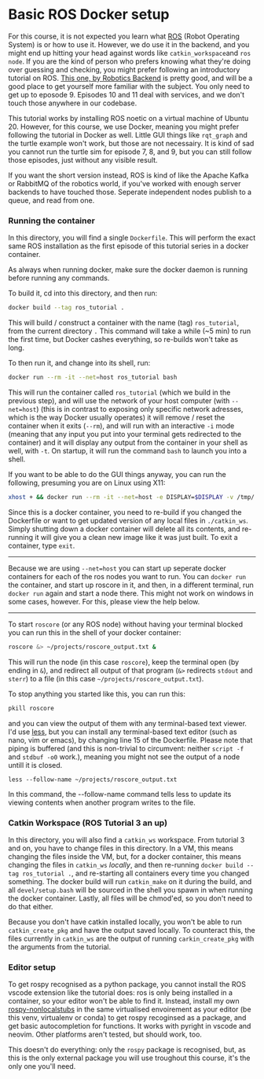 # Basic ROS Docker setup

For this course, it is not expected you learn what [ROS](https://www.ros.org/) (Robot Operating System) is or how to use it. However, we do use it in the backend, and you might end up hitting your head against words like `catkin_workspace`and `ros node`. If you are the kind of person who prefers knowing what they're doing over guessing and checking, you might prefer following an introductory tutorial on ROS. [This one, by Robotics Backend](https://www.youtube.com/playlist?list=PLLSegLrePWgIbIrA4iehUQ-impvIXdd9Q) is pretty good, and will be a good place to get yourself more familiar with the subject. You only need to get up to eposode 9. Episodes 10 and 11 deal with services, and we don't touch those anywhere in our codebase.

This tutorial works by installing ROS noetic on a virtual machine of Ubuntu 20. However, for this course, we use Docker, meaning you might prefer following the tutorial in Docker as well. Little GUI things like `rqt_graph` and the turtle example won't work, but those are not necessairy. It is kind of sad you cannot run the turtle sim for episode 7, 8, and 9, but you can still follow those episodes, just without any visible result.

If you want the short version instead, ROS is kind of like the Apache Kafka or RabbitMQ of the robotics world, if you've worked with enough server backends to have touched those. Seperate independent nodes publish to a queue, and read from one.

### Running the container

In this directory, you will find a single `Dockerfile`. This will perform the exact same ROS installation as the first episode of this tutorial series in a docker container.

As always when running docker, make sure the docker daemon is running before running any commands.

To build it, cd into this directory, and then run:
```sh
docker build --tag ros_tutorial .
```
This will build / construct a container with the name (tag) `ros_tutorial`, from the current directory `.` This command will take a while (~5 min) to run the first time, but Docker cashes everything, so re-builds won't take as long.

To then run it, and change into its shell, run:
```sh
docker run --rm -it --net=host ros_tutorial bash
```
This will run the container called `ros_tutorial` (which we build in the previous step), and will use the network of your host computer (with `--net=host`) (this is in contrast to exposing only specific network adresses, which is the way Docker usually operates) it will remove / reset the container when it exits (`--rm`), and will run with an interactive `-i` mode (meaning that any input you put into your terminal gets redirected to the container) and it will display any output from the container in your shell as well, with `-t`. On startup, it will run the command `bash` to launch you into a shell.

If you want to be able to do the GUI things anyway, you can run the following, presuming you are on Linux using X11:
```sh
xhost + && docker run --rm -it --net=host -e DISPLAY=$DISPLAY -v /tmp/.X11-unix:/tmp/.X11-unix --env="QT_X11_NO_MITSHM=1" ros_tutorial bash
```


Since this is a docker container, you need to re-build if you changed the Dockerfile or want to get updated version of any local files in `./catkin_ws`. Simply shutting down a docker container will delete all its contents, and re-running it will give you a clean new image like it was just built. To exit a container, type `exit`.

---

Because we are using `--net=host` you can start up seperate docker containers for each of the ros nodes you want to run. You can `docker run` the container, and start up roscore in it, and then, in a different terminal, run `docker run` again and start a node there. This might not work on windows in some cases, however. For this, please view the help below.

---

To start `roscore` (or any ROS node) without having your terminal blocked you can run this in the shell of your docker container:
```sh
roscore &> ~/projects/roscore_output.txt &
```
This will run the node (in this case `roscore`), keep the terminal open (by ending in `&`), and redirect all output of that program (`&>` redirects `stdout` and `sterr`) to a file (in this case `~/projects/roscore_output.txt`).

To stop anything you started like this, you can run this:
```sh
pkill roscore
```

and you can view the output of them with any terminal-based text viewer. I'd use [less](https://en.wikipedia.org/wiki/Less_(Unix)), but you can install any terminal-based text editor (such as nano, vim or emacs), by changing line 15 of the Dockerfile. Please note that piping is buffered (and this is non-trivial to circumvent: neither `script -f` and `stdbuf -o0` work.), meaning you might not see the output of a node untill it is closed.
```
less --follow-name ~/projects/roscore_output.txt
```
In this command, the --follow-name command tells less to update its viewing contents when another program writes to the file.


### Catkin Workspace (ROS Tutorial 3 an up)
In this directory, you will also find a `catkin_ws` workspace. From tutorial 3 and on, you have to change files in this directory. In a VM, this means changing the files inside the VM, but, for a docker container, this means changing the files in `catkin_ws` *locally*, and then re-running `docker build --tag ros_tutorial .`, and re-starting all containers every time you changed something. The docker build will run `catkin_make` on it during the build, and all `devel/setup.bash` will be sourced in the shell you spawn in when running the docker container. Lastly, all files will be chmod'ed, so you don't need to do that either.

Because you don't have catkin installed locally, you won't be able to run `catkin_create_pkg` and have the output saved locally. To counteract this, the files currently in `catkin_ws` are the output of running `carkin_create_pkg` with the arguments from the tutorial.

### Editor setup
To get rospy recognised as a python package, you cannot install the ROS vscode extension like the tutorial does: ros is only being installed in a container, so your editor won't be able to find it. Instead, install my own [rospy-nonlocalstubs](https://github.com/JJWRoeloffs/rospy-nonlocalstubs) in the same virtualised envoirement as your editor (be this venv, virtualenv or conda) to get rospy recoginsed as a package, and get basic autocompletion for functions. It works with pyright in vscode and neovim. Other platforms aren't tested, but should work, too.

This doesn't do everything: only the `rospy` package is recognised, but, as this is the only external package you will use troughout this course, it's the only one you'll need. 
